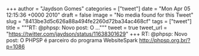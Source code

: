 
+++
author = "Jaydson Gomes"
categories = ["tweet"]
date = "Mon Apr 05 12:15:36 +0000 2010"
draft = false
image = "No media found for this Tweet"
slug = "8413be3d5c626a88a494fe2260d72ba34ac468cf"
tags = ["tweet"]
title = """RT: @phpsp: Novo post: O ..."""
tweet = true
tweet_url = "https://twitter.com/jaydson/status/11638301629"
+++
RT: @phpsp: Novo post: O PHPSP é parceiro do programa WebsiteSpark http://phpsp.org.br/?p=1086
